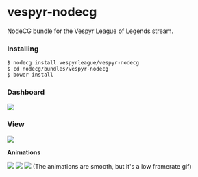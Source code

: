 # vespyr-nodecg
NodeCG bundle for the Vespyr League of Legends stream.

### Installing
```
$ nodecg install vespyrleague/vespyr-nodecg
$ cd nodecg/bundles/vespyr-nodecg
$ bower install
```

### Dashboard
![](http://i.imgur.com/j1v3HbB.png)

### View
![](http://i.imgur.com/qtXuEt8.png)

__Animations__

![](http://i.imgur.com/2GQL13Z.gif)
![](http://i.imgur.com/b5DGl0f.gif)
![](http://i.imgur.com/dyWFWfp.gif) (The animations are smooth, but it's a low framerate gif)
